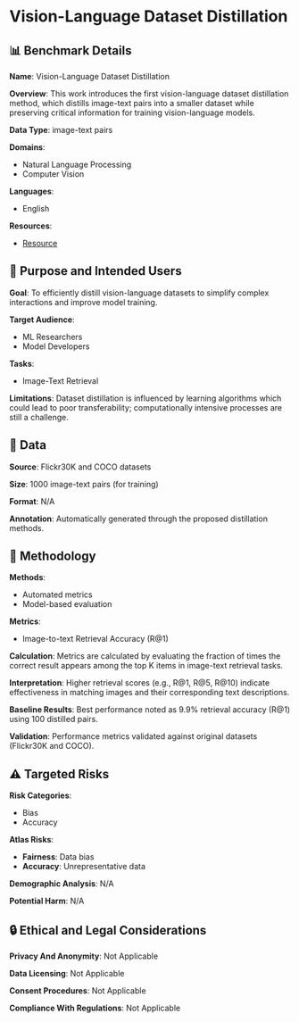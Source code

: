 # Vision-Language Dataset Distillation

## 📊 Benchmark Details

**Name**: Vision-Language Dataset Distillation

**Overview**: This work introduces the first vision-language dataset distillation method, which distills image-text pairs into a smaller dataset while preserving critical information for training vision-language models.

**Data Type**: image-text pairs

**Domains**:
- Natural Language Processing
- Computer Vision

**Languages**:
- English

**Resources**:
- [Resource](https://princetonvisualai.github.io/multimodal_dataset_distillation/)

## 🎯 Purpose and Intended Users

**Goal**: To efficiently distill vision-language datasets to simplify complex interactions and improve model training.

**Target Audience**:
- ML Researchers
- Model Developers

**Tasks**:
- Image-Text Retrieval

**Limitations**: Dataset distillation is influenced by learning algorithms which could lead to poor transferability; computationally intensive processes are still a challenge.

## 💾 Data

**Source**: Flickr30K and COCO datasets

**Size**: 1000 image-text pairs (for training)

**Format**: N/A

**Annotation**: Automatically generated through the proposed distillation methods.

## 🔬 Methodology

**Methods**:
- Automated metrics
- Model-based evaluation

**Metrics**:
- Image-to-text Retrieval Accuracy (R@1)

**Calculation**: Metrics are calculated by evaluating the fraction of times the correct result appears among the top K items in image-text retrieval tasks.

**Interpretation**: Higher retrieval scores (e.g., R@1, R@5, R@10) indicate effectiveness in matching images and their corresponding text descriptions.

**Baseline Results**: Best performance noted as 9.9% retrieval accuracy (R@1) using 100 distilled pairs.

**Validation**: Performance metrics validated against original datasets (Flickr30K and COCO).

## ⚠️ Targeted Risks

**Risk Categories**:
- Bias
- Accuracy

**Atlas Risks**:
- **Fairness**: Data bias
- **Accuracy**: Unrepresentative data

**Demographic Analysis**: N/A

**Potential Harm**: N/A

## 🔒 Ethical and Legal Considerations

**Privacy And Anonymity**: Not Applicable

**Data Licensing**: Not Applicable

**Consent Procedures**: Not Applicable

**Compliance With Regulations**: Not Applicable
